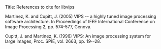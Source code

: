 Title: References to cite for libvips

Martinez, K. and Cupitt, J. (2005) 
<ulink url="http://eprints.ecs.soton.ac.uk/12371">VIPS -- a highly tuned image processing software architecture</ulink>. In Proceedings of IEEE International
Conference on Image Processing 2, pp. 574-577, Genova.

Cupitt, J. and Martinez, K. (1996) 
<ulink url="http://eprints.soton.ac.uk/252227/1/vipsspie96a.pdf">VIPS: An image processing system for large images</ulink>, Proc. SPIE, vol.  2663,
pp. 19--28.

